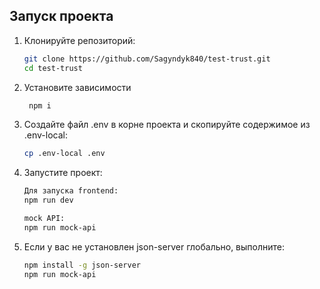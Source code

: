 ## Запуск проекта

1. Клонируйте репозиторий:
   ```bash
   git clone https://github.com/Sagyndyk840/test-trust.git 
   cd test-trust

2. Установите зависимости
   ```bash
    npm i
3. Создайте файл .env в корне проекта и скопируйте содержимое из .env-local:
   ```bash
   cp .env-local .env
4. Запустите проект:
    ```bash
    Для запуска frontend:   
    npm run dev
   
    mock API:   
    npm run mock-api

5. Если у вас не установлен json-server глобально, выполните:
    ```bash
    npm install -g json-server  
    npm run mock-api


